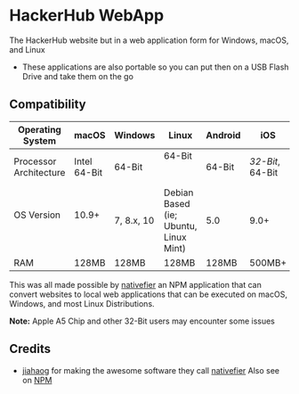 # HackerHub WebApp
The HackerHub website but in a web application form for Windows, macOS, and Linux  

- These applications are also portable so you can put then on a USB Flash Drive and take them on the go  

## Compatibility

| Operating System       | macOS        | Windows    | Linux                                | Android| iOS|
|------------------------|--------------|------------|--------------------------------------|--------|----|
| Processor Architecture | Intel 64-Bit | 64-Bit     | 64-Bit                               |64-Bit  | *32-Bit*, 64-Bit|
| OS Version             | 10.9+        | 7, 8.x, 10 | Debian Based (ie; Ubuntu, Linux Mint) |5.0| 9.0+
| RAM                    | 128MB        | 128MB      | 128MB                                |128MB   | 500MB+|   

This was all made possible by [nativefier](https://www.npmjs.com/package/nativefier) an NPM application that can convert websites to local web applications that can be executed on macOS, Windows, and most Linux Distributions.  

**Note:** Apple A5 Chip and other 32-Bit users may encounter some issues

## Credits

- [jiahaog](https://github.com/jiahaog) for making the awesome software they call [nativefier](https://github.com/jiahaog/nativefier) Also see on [NPM](https://www.npmjs.com/package/nativefier)  
